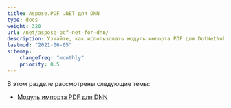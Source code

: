 ```yaml
---
title: Aspose.PDF .NET для DNN
type: docs
weight: 320
url: /net/aspose-pdf-net-for-dnn/
description: Узнайте, как использовать модуль импорта PDF для DotNetNuke
lastmod: "2021-06-05"
sitemap:
    changefreq: "monthly"
    priority: 0.5
---
```


В этом разделе рассмотрены следующие темы:

- [Модуль импорта PDF для DNN](/pdf/net/dnn-pdf-import-module)
